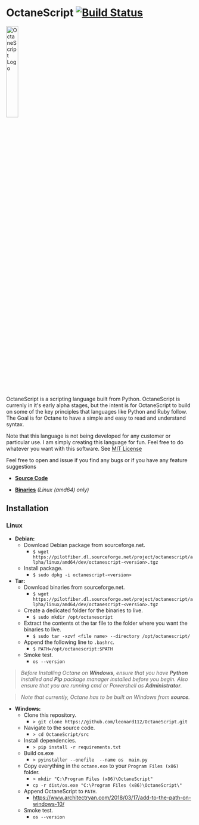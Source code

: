 # OctaneScript [![Build Status](https://travis-ci.com/leonard112/octane.svg?branch=main)](https://travis-ci.com/leonard112/octanescript)

<img src="https://github.com/leonard112/octane/blob/main/images/octanescript-logo.svg" alt="OctaneScript Logo" width=25%></img>

OctaneScript is a scripting language built from Python. OctaneScript is currenly in it's early alpha stages, but the intent is for OctaneScript to build on some of the key principles that languages like Python and Ruby follow. The Goal is for Octane to have a simple and easy to read and understand syntax. 

Note that this language is not being developed for any customer or particular use. I am simply creating this language for fun. Feel free to do whatever you want with this software. See [MIT License](LICENSE)

Feel free to open and issue if you find any bugs or if you have any feature suggestions

* __[Source Code](https://github.com/leonard112/OctaneScript)__

* __[Binaries](https://sourceforge.net/projects/octanescript/files/alpha/linux/amd64/dev)__ _(Linux (amd64) only)_
  
## Installation

### Linux
* __Debian:__
  * Download Debian package from sourceforge.net.
    * `$ wget https://pilotfiber.dl.sourceforge.net/project/octanescript/alpha/linux/amd64/dev/octanescript-<version>.tgz`
  * Install package.
    * `$ sudo dpkg -i octanescript-<version>`
* __Tar:__
  * Download binaries from sourceforge.net.
    * `$ wget https://pilotfiber.dl.sourceforge.net/project/octanescript/alpha/linux/amd64/dev/octanescript-<version>.tgz`
  * Create a dedicated folder for the binaries to live.
    * `$ sudo mkdir /opt/octanescript`
  * Extract the contents ot the tar file to the folder where you want the binaries to live.
    * `$ sudo tar -xzvf <file name> --directory /opt/octanescript/`
  * Append the following line to `.bashrc`.
    * `$ PATH=/opt/octanescript:$PATH`
  * Smoke test.
    * `os --version`

> _Before Installing Octane on __Windows__, ensure that you have __Python__ installed and __Pip__ package manager installed before you begin. Also ensure that you are running cmd or Powershell as __Administrator__._

> _Note that currently, Octane has to be built on Windows from __source__._

* __Windows:__
  * Clone this repository.
    * `> git clone https://github.com/leonard112/OctaneScript.git`
  * Navigate to the source code.
    * `> cd OctaneScript/src`
  * Install dependencies.
    * `> pip install -r requirements.txt`
  * Build os.exe
    * `> pyinstaller --onefile  --name os  main.py`
  * Copy everything in the `octane.exe` to your `Program Files (x86)` folder.
    * `> mkdir "C:\Program Files (x86)\OctaneScript"`
    * `cp -r dist/os.exe "C:\Program Files (x86)\OctaneScript\"`
  * Append OctaneScript to `PATH`.
    * https://www.architectryan.com/2018/03/17/add-to-the-path-on-windows-10/
  * Smoke test.
    * `os --version`
